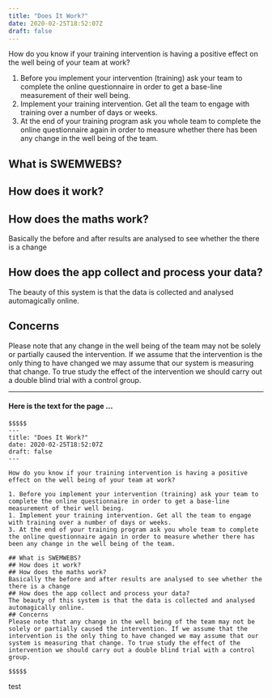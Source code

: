 ```yaml
---
title: "Does It Work?"
date: 2020-02-25T18:52:07Z
draft: false
---
```


How do you know if your training intervention is having a positive effect on the well being of your team at work?

1. Before you implement your intervention (training) ask your team to complete the online questionnaire in order to get a base-line measurement of their well being.
1. Implement your training intervention. Get all the team to engage with training over a number of days or weeks.
3. At the end of your training program ask you whole team to complete the online questionnaire again in order to measure whether there has been any change in the well being of the team.

## What is SWEMWEBS?
## How does it work?
## How does the maths work?
Basically the before and after results are analysed to see whether the there is a change 
## How does the app collect and process your data?
The beauty of this system is that the data is collected and analysed automagically online.
## Concerns
Please note that any change in the well being of the team may not be solely or partially caused the intervention. If we assume that the intervention is the only thing to have changed we may assume that our system is measuring that change. To true study the effect of the intervention we should carry out a double blind trial with a control group.

---

#### Here is the text for the page ...

~~~
$$$$$
---
title: "Does It Work?"
date: 2020-02-25T18:52:07Z
draft: false
---

How do you know if your training intervention is having a positive effect on the well being of your team at work?

1. Before you implement your intervention (training) ask your team to complete the online questionnaire in order to get a base-line measurement of their well being.
1. Implement your training intervention. Get all the team to engage with training over a number of days or weeks.
3. At the end of your training program ask you whole team to complete the online questionnaire again in order to measure whether there has been any change in the well being of the team.

## What is SWEMWEBS?
## How does it work?
## How does the maths work?
Basically the before and after results are analysed to see whether the there is a change 
## How does the app collect and process your data?
The beauty of this system is that the data is collected and analysed automagically online.
## Concerns
Please note that any change in the well being of the team may not be solely or partially caused the intervention. If we assume that the intervention is the only thing to have changed we may assume that our system is measuring that change. To true study the effect of the intervention we should carry out a double blind trial with a control group.

$$$$$
~~~


test

